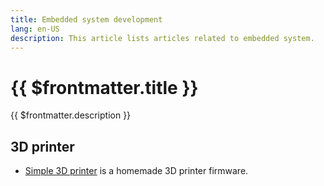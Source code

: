 ```yaml
---
title: Embedded system development
lang: en-US
description: This article lists articles related to embedded system.
---
```


# {{ $frontmatter.title }}

{{ $frontmatter.description }}

## 3D printer

- [Simple 3D printer](https://github.com/arnosolo/simple_3d_printer) is a homemade 3D printer firmware.
